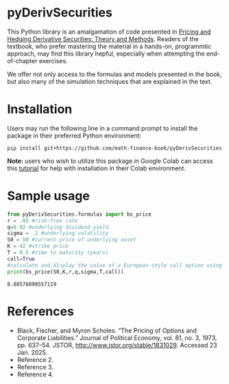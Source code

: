 # pyDerivSecurities

This Python library is an amalgamation of code presented in [Pricing and Hedging Derivative Securities: Theory and Methods](https://book.derivative-securities.org). Readers of the textbook, who prefer mastering the material in a hands-on, programmtic approach, may find this library hepful, especially when attempting the end-of-chapter exercises.

We offer not only access to the formulas and models presented in the book, but also many of the simulation techniques that are explained in the text.

# Installation

Users may run the following line in a command prompt to install the package in their preferred Python environment:

```
pip install git+https://github.com/math-finance-book/pyDerivSecurities
```

**Note:** users who wish to utilize this package in Google Colab can access this [tutorial](https://colab.research.google.com/drive/1qsl5pmzTNhIlLCDNGBQShsr8Mk_iMK1X?authuser=1#scrollTo=eex2mX90hFKZ) for help with installation in their Colab environment.


# Sample usage


```python
from pyDerivSecurities.formulas import bs_price
r = .05 #risk-free rate
q=0.02 #underlying dividend yield
sigma = .2 #underlying volatility
S0 = 50 #current price of underlying asset
K = 42 #strike price
T = 0.5 #time to maturity (years)
call=True
#calculate and display the value of a European-style call option using the Black-scholes formula
print(bs_price(S0,K,r,q,sigma,T,call))
```
```
8.80576090557119
```

# References

* Black, Fischer, and Myron Scholes. “The Pricing of Options and Corporate Liabilities.” Journal of Political Economy, vol. 81, no. 3, 1973, pp. 637–54. JSTOR, http://www.jstor.org/stable/1831029. Accessed 23 Jan. 2025.
* Reference 2.
* Reference 3.
* Reference 4.
